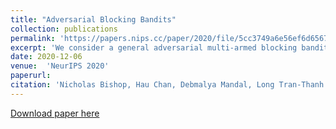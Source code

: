 ```yaml
---
title: "Adversarial Blocking Bandits"
collection: publications
permalink: 'https://papers.nips.cc/paper/2020/file/5cc3749a6e56ef6d656735dff9176074-Paper.pdf'
excerpt: 'We consider a general adversarial multi-armed blocking bandit setting where each played arm can be blocked (unavailable) for some time periods and the reward per arm is given at each time period adversarially without obeying any distribution. The setting models scenarios of allocating scarce limited supplies (e.g., arms) where the supplies replenish and can be reused only after certain time periods.'
date: 2020-12-06
venue:  'NeurIPS 2020'
paperurl: 
citation: 'Nicholas Bishop, Hau Chan, Debmalya Mandal, Long Tran-Thanh. "Adversairal Blocking Bandits". In: Advances  in  Neural  Information  Processing  Systems  33 (NeurIPS 2020)'
---
```



[Download paper here](https://papers.nips.cc/paper/2020/hash/5cc3749a6e56ef6d656735dff9176074-Abstract.html)
